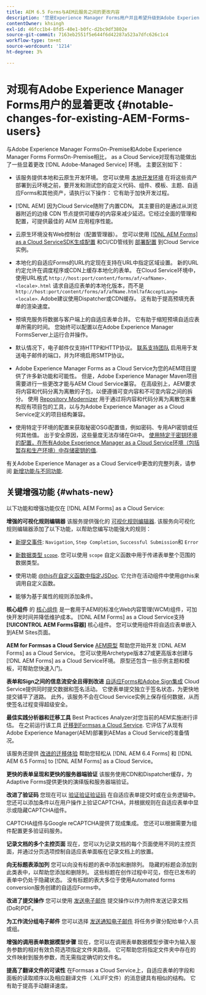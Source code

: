 ```yaml
---
title: AEM 6.5 Forms与AEM云服务之间的更改内容
description: '您是Experience Manager Forms用户并且希望升级到Adobe Experience Manager Formsas a Cloud Service吗？ 了解在升级或迁移到Cloud Service之前最显着的更改。  '
contentOwner: khsingh
exl-id: 46fcc1b4-8fd5-40e1-b0fc-d2bc9df3802e
source-git-commit: 7163eb2551f5e644f6d42287a523a7dfc626c1c4
workflow-type: tm+mt
source-wordcount: '1214'
ht-degree: 3%

---
```


# 对现有Adobe Experience Manager Forms用户的显着更改  {#notable-changes-for-existing-AEM-Forms-users}

与Adobe Experience Manager FormsOn-Premise和Adobe Experience Manager Forms FormsOn-Premise相比， as a Cloud Service对现有功能做出了一些显着更改 [!DNL Adobe-Managed Service] 环境。 主要区别如下：

* 该服务提供本地和云原生开发环境。 您可以使用 [本地开发环境](setup-local-development-environment.md) 在将这些资产部署到云环境之前，要开发和测试您的自定义代码、组件、模板、主题、自适应Forms和其他资产，请执行以下操作： 它有助于加快开发过程。
* [!DNL AEM] 因为Cloud Service随附了内置CDN。 其主要目的是通过从浏览器附近的边缘 CDN 节点提供可缓存的内容来减少延迟。它经过全面的管理和配置，可提供最佳的 AEM 应用程序性能。
* 云原生环境没有Web控制台（配置管理器）。 您可以使用 [[!DNL AEM Forms] as a Cloud ServiceSDK生成配置](https://experienceleague.adobe.com/docs/experience-manager-cloud-service/implementing/deploying/configuring-osgi.html?lang=en#generating-osgi-configurations-using-the-aem-sdk-quickstart) 和CI/CD管线到 [部署配置](https://experienceleague.adobe.com/docs/experience-manager-cloud-service/implementing/using-cloud-manager/deploy-code.html?lang=en#deployment-process) 到Cloud Service实例。

* 本地化的自适应Forms的URL约定现在支持在URL中指定区域设置。 新的URL约定允许在调度程序或CDN上缓存本地化的表单。 在Cloud Service环境中，使用URL格式 `http://host:port/content/forms/af/<afName>.<locale>.html` 请求自适应表单的本地化版本，而不是 `http://host:port/content/forms/af/afName.html?afAcceptLang=<locale>`. Adobe建议使用Dispatcher或CDN缓存。 这有助于提高预填充表单的渲染速度。
* 预填充服务将数据与客户端上的自适应表单合并。 它有助于缩短预填自适应表单所需的时间。 您始终可以配置以在Adobe Experience Manager FormsServer上运行合并操作。
* 默认情况下，电子邮件仅支持HTTP和HTTP协议。 [联系支持团队](https://experienceleague.adobe.com/docs/experience-manager-cloud-service/implementing/developing/development-guidelines.html#sending-email) 启用用于发送电子邮件的端口，并为环境启用SMTP协议。
* Adobe Experience Manager Forms as a Cloud Service为您的AEM项目提供了许多新功能和可能性。 但是，Adobe Experience Manager Maven项目需要进行一些更改才能与AEM Cloud Service兼容。 在高级别上，AEM要求将内容和代码分离为离散的子包，以便遵循可变内容和不可变内容之间的拆分。 使用 [Repository Modernizer](https://experienceleague.adobe.com/docs/experience-manager-cloud-service/moving/refactoring-tools/repo-modernizer.html) 用于通过将内容和代码分离为离散包来重构现有项目包的工具，以与为Adobe Experience Manager as a Cloud Service定义的项目结构兼容。

<!--  If your Cloud Configuration contains a secret (password), create a separate Cloud Configuration for every Author instance (Developer, Stage, and Production). If a Cloud Configuration is also required on Publish instances, publish/replicate a separate Cloud Configuration for every Publish instance (Developer, Stage, and Production). 

* When you create a Cloud Configuration that contains a secret, each Cloud Service instance (Developer, Stage, and Production) uses its own encryption key to encrypt the password before storing it. So, manually create such Cloud Configuration for every Cloud Service instance (Developer, Stage, and Production). Also, do not store secrets used in a Cloud Configuration to your Cloud Manager Git repository.

* Use [!DNL Cloud Manager] [APIs to convert and provide your passwords as secrets](https://experienceleague.adobe.com/docs/experience-manager-cloud-service/implementing/deploying/configuring-osgi.html?lang=en#setting-values-via-api). Do not store plain text password or secrets on your environments. -->

* 使用特定于环境的配置来获取秘密OSGi配置值，例如密码、专用API密钥或任何其他值。 出于安全原因，这些量度无法存储在Git中。 [使用特定于密钥环境的配置，在所有Adobe Experience Manager as a Cloud Service环境（包括暂存和生产环境）中存储密钥的值](https://experienceleague.adobe.com/docs/experience-manager-cloud-service/implementing/deploying/configuring-osgi.html?lang=en#when-to-use-secret-environment-specific-configuration-values).

有关Adobe Experience Manager as a Cloud Service中更改的完整列表，请参阅 [新增功能与不同功能](https://experienceleague.adobe.com/docs/experience-manager-cloud-service/overview/what-is-new-and-different.html).

<!-- ## Feature comparison {#comparison}

[!DNL AEM Forms] as a Cloud Service and Experience Manager 6.5 Forms share a common set of features: Adaptive Forms, data integration, integration with [!DNL Adobe Sign], themes, templates, and forms management interface are identical. You can easily port your existing Adaptive Forms from an Experience Manager 6.5 Forms or an earlier version to [!DNL AEM Forms] as a Cloud Service.

### Features of AEM 6.5 Forms and [!DNL AEM Forms] as a Cloud Service {#feature-comparison}

The following table lists the major features of Experience Manager 6.5 Forms and provides information about whether the feature is partially or fully supported in [!DNL AEM Forms] as a Cloud Service, with a link to more information about the feature. The table also lists extra features available in [!DNL AEM Forms] as a Cloud Service.


| Feature/Capability | AEM 6.5 Forms | [!DNL AEM Forms] as a Cloud Service |
| - | - | - |
| Adaptive Forms | &#x2611; | &#x2611; |
| Data Integration | &#x2611; | &#x2611;(With some changes) |
| Automated Forms Conversion Service | &#x2611; | &#x2611; |
| Integration with Adobe Sign | &#x2611; | &#x2611;(With some changes) |
| Themes and Templates | &#x2611; | &#x2611; ([With some changes](themes.md#difference-in-themes))|
| Rule editor | &#x2611; | &#x2611; (With some changes) |
| Forms Portal | &#x2611; | --- |
| Integration with Adobe Analytics | &#x2611; | &#x2612; |
| Document Security | &#x2611; | &#x2612; | -->

<!-- ## New features {#comparison} -->



## 关键增强功能 {#whats-new}

<!-- [!DNL AEM Forms] as a Cloud Service offers benefits like auto-scaling, cost-effectiveness, zero downtime for upgrades, and cloud-native development environment and more. The list does not stop here. The following features are are start and are available only for [!DNL AEM Forms] as a Cloud Service: -->

以下功能和增强功能仅在 [!DNL AEM Forms] as a Cloud Service:

**增强的可视化规则编辑器**
该服务提供强化的 [可视化规则编辑器](rule-editor.md#visual-rule-editor). 该服务向可视化规则编辑器添加了以下功能，以帮助您编写功能强大的规则：

* [新提交事件](working-with-adobe-sign.md#available-operator-types-and-events-in-rule-editor): `Navigation`, `Step Completion`, `Successful Submission`和 `Error`

* [新数据类型 `scope`](rule-editor.md#custom-functions). 您可以使用 `scope` 自定义函数中用于传递表单整个范围的数据类型。

* 使用功能 [@this在自定义函数中指定JSDoc](rule-editor.md#custom-functions). 它允许在活动组件中使用@this来调用自定义函数。

* 能够为基于属性的规则添加条件。

**核心组件**
的 [核心组件](https://experienceleague.adobe.com/docs/experience-manager-core-components/using/introduction.html?lang=zh-Hans) 是一套用于AEM的标准化Web内容管理(WCM)组件，可加快开发时间并降低维护成本。 [!DNL AEM Forms] as a Cloud Service支持 **[!UICONTROL AEM Forms容器]** 核心组件。 您可以使用组件将自适应表单嵌入到AEM Sites页面。

**AEM for Formsas a Cloud Service**
[AEM原型](https://github.com/adobe/aem-project-archetype/releases/tag/aem-project-archetype-27) 帮助您开始开发 [!DNL AEM Forms] as a Cloud Service。 您可以使用Archetype版本27或更高版本创建与 [!DNL AEM Forms] as a Cloud Service环境。 原型还包含一些示例主题和模板，可帮助您快速入门。

**表单和Sign之间的信息流安全且得到改进**
[自适应Forms和Adobe Sign集成](working-with-adobe-sign.md) Cloud Service提供同时提交数据和签名活动。 它使表单提交独立于签名状态，为更快地提交铺平了道路。 此外，该服务不会在Cloud Service实例上保存任何数据，从而使签名过程变得超级安全。

**最佳实践分析器和迁移工具**
Best Practices Analyzer对您当前的AEM实施进行评估。 在之前运行该工具 [迁移到Formsas a Cloud Service](migrate-to-forms-as-a-cloud-service.md). 它评估了从现有Adobe Experience Manager(AEM)部署到AEMas a Cloud Service的准备情况。

该服务还提供 [改进的迁移体验](migrate-to-forms-as-a-cloud-service.md) 帮助您轻松从 [!DNL AEM 6.4 Forms] 和 [!DNL AEM 6.5 Forms] to [!DNL AEM Forms] as a Cloud Service。

**更快的表单呈现和更快的服务器端验证**
该服务使用CDN和Dispatcher缓存，为Adaptive Forms提供更快的演绎版和服务器端验证。

**改进了验证码**
您现在可以 [验证验证验证码](captcha-adaptive-forms.md) 在自适应表单提交时或在业务逻辑中。 您还可以添加条件以在用户操作上验证CAPTCHA，并根据规则在自适应表单中显示或隐藏CAPTCHA组件。

CAPTCHA组件与Google reCAPTCHA提供了现成集成。 您还可以根据需要为组件配置更多验证码服务。

**记录文档的多个主控页面**
现在，您可以为记录文档的每个页面使用不同的主控页面，并通过分页选项控制自适应表单面板在记录文档上的放置。

**向无标题表添加列**
您可以向没有标题的表中添加和删除列。 隐藏的标题会添加到此类表中，以帮助您添加和删除列。 这些标题在创作过程中可见，但在已发布的表单中仍处于隐藏状态。 没有标题的表大多位于使用Automated forms conversion服务创建的自适应Forms中。

**改进了提交操作**
您可以使用 [发送电子邮件](configuring-submit-actions.md#send-email#send-email) 提交操作以作为附件发送记录文档(DoR)PDF。

**为工作流分组电子邮件**
您可以选择 [发送通知电子邮件](aem-forms-workflow-step-reference.md#assign-task-step) 将任务步骤分配给单个人员或组。

**增强的调用表单数据模型步骤**
现在，您可以在调用表单数据模型步骤中为输入服务参数的相对有效负荷选项指定文件夹路径。 它可帮助您将指定文件夹中存在的文件映射到服务参数，而无需指定确切的文件名。

**提高了翻译文件的可读性**
在Formsas a Cloud Service上，自适应表单的字段和面板的读取顺序以及相应翻译文件（.XLIFF文件）的消息键具有相似的结构。 它有助于提高手动翻译速度。

<!-- ## Feature comparison {#feature-comparison}

[!DNL AEM Forms] as a Cloud Service and [!DNL AEM 6.5 Forms] share some features like Adaptive Forms, Data Integration, and Forms Portal. You can easily port your existing Adaptive Forms from an [!DNL AEM 6.5 Forms] or an earlier version to [!DNL AEM Forms] as a Cloud Service.

### Features of [!DNL AEM 6.5 Forms] and [!DNL AEM Forms] as a Cloud Service {#aem-6.5-vs-aem-forms-as-a-cloud-service}

The following table lists the major features of [!DNL AEM 6.5 Forms] and provides information about the features coming soon to [!DNL AEM Forms] as a Cloud Service:

| Feature/Capability | AEM 6.5 Forms  | [!DNL AEM Forms] as a Cloud Service |
|---|---|---|
| Cloud-native architecture | &#x2612; | &#x2611;  |
| Auto-scaling based on load | &#x2612; | &#x2611;  |
| Zero downtime for upgrades | &#x2612; | &#x2611;  |
| Feature roll-out frequency | Quarterly | Agile*  |
| CDN (content delivery network) included | &#x2612; | &#x2611;  |
| Topologies optimized for maximum resilience and efficiency | &#x2612; | &#x2611;  |
| Cloud-native development environment | &#x2612; | &#x2611;  |
| Self-Service via Cloud Manager | &#x2612; | &#x2611;  |
| Automated upgrades with Continuous Integration and Continuous Delivery (CI/CD)| &#x2611; | &#x2611;  |
| Adaptive Forms | &#x2611; | &#x2611; |
| Data Integration | &#x2611; | &#x2611; |
| Automated Forms Conversion Service | &#x2611; | &#x2611; |
| Integration with [!DNL Adobe Sign] | &#x2611; | &#x2611; |
| Integration with [!DNL AEM Sites] | &#x2611; | &#x2611; |
| Enhanced Visual Rule editor | &#x2612; | &#x2611; |
| Forms Portal | &#x2611; | Coming Soon |
| Integration with [!DNL Adobe Analytics] | &#x2611; | Coming Soon |
| Integration with [!DNL Adobe Target] | &#x2611; | Coming Soon |
| Document Security | &#x2611; | &#x2612; |

`*` New features every month and bug fix updates on daily basis.

For a comprehensive list of changes in AEM as a Cloud Service, See [What is New and What is Different](https://docs.adobe.com/content/help/en/experience-manager-cloud-service/overview/what-is-new-and-different.html) and [Notable changes in [!DNL AEM Forms] as a Cloud Service](notable-changes.md) -->
